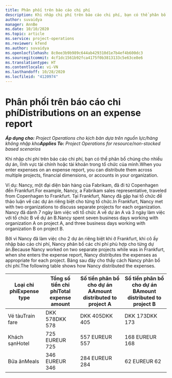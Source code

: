 ```yaml
---
title: Phân phối trên báo cáo chi phí
description: Khi nhập chi phí trên báo cáo chi phí, bạn có thể phân bổ chúng cho nhiều dự án, pháp nhân hoặc tài khoản trong tổ chức của mình.
author: suvaidya
manager: AnnBe
ms.date: 10/10/2020
ms.topic: article
ms.service: project-operations
ms.reviewer: kfend
ms.author: suvaidya
ms.openlocfilehash: 8c0ee3b9b989c644ab429310d1e7b4ef4b600dc3
ms.sourcegitcommit: 4cf1dc1561b92fca4175f0b3813133c5e63ce8e6
ms.translationtype: HT
ms.contentlocale: vi-VN
ms.lasthandoff: 10/28/2020
ms.locfileid: "4120974"
---
```

# <a name="distributions-on-an-expense-report"></a><span data-ttu-id="88260-103">Phân phối trên báo cáo chi phí</span><span class="sxs-lookup"><span data-stu-id="88260-103">Distributions on an expense report</span></span>

<span data-ttu-id="88260-104">_**Áp dụng cho:** Project Operations cho kịch bản dựa trên nguồn lực/hàng không nhập kho_</span><span class="sxs-lookup"><span data-stu-id="88260-104">_**Applies To:** Project Operations for resource/non-stocked based scenarios_</span></span>

<span data-ttu-id="88260-105">Khi nhập chi phí trên báo cáo chi phí, bạn có thể phân bổ chúng cho nhiều dự án, lĩnh vực tài chính hoặc tài khoản trong tổ chức của mình.</span><span class="sxs-lookup"><span data-stu-id="88260-105">When you enter expenses on an expense report, you can distribute them across multiple projects, financial dimensions, or accounts in your organization.</span></span>

<span data-ttu-id="88260-106">Ví dụ: Nancy, một đại diện bán hàng của Fabrikam, đã đi từ Copenhagen đến Frankfurt.</span><span class="sxs-lookup"><span data-stu-id="88260-106">For example, Nancy, a Fabrikam sales representative, traveled from Copenhagen to Frankfurt.</span></span> <span data-ttu-id="88260-107">Tại Frankfurt, Nancy đã gặp hai tổ chức để thảo luận về các dự án riêng biệt cho từng tổ chức.</span><span class="sxs-lookup"><span data-stu-id="88260-107">In Frankfurt, Nancy met with two organizations to discuss separate projects for each organization.</span></span> <span data-ttu-id="88260-108">Nancy đã dành 7 ngày làm việc với tổ chức A về dự án A và 3 ngày làm việc với tổ chức B về dự án B.</span><span class="sxs-lookup"><span data-stu-id="88260-108">Nancy spent seven business days working with organization A on project A, and three business days working with organization B on project B.</span></span>

<span data-ttu-id="88260-109">Bởi vì Nancy đã làm việc cho 2 dự án riêng biệt khi ở Frankfurt, khi cô ấy nhập báo cáo chi phí, Nancy phân bổ các chi phí phù hợp cho từng dự án.</span><span class="sxs-lookup"><span data-stu-id="88260-109">Because Nancy worked on two separate projects while was in Frankfurt, when she enters the expense report, Nancy distributes the expenses as appropriate for each project.</span></span> <span data-ttu-id="88260-110">Bảng sau đây cho thấy cách Nancy phân bổ chi phí.</span><span class="sxs-lookup"><span data-stu-id="88260-110">The following table shows how Nancy distributed the expenses.</span></span>

| <span data-ttu-id="88260-111">Loại chi phí</span><span class="sxs-lookup"><span data-stu-id="88260-111">Expense type</span></span> | <span data-ttu-id="88260-112">Tổng số tiền chi phí</span><span class="sxs-lookup"><span data-stu-id="88260-112">Total expense amount</span></span> | <span data-ttu-id="88260-113">Số tiền phân bổ cho dự án A</span><span class="sxs-lookup"><span data-stu-id="88260-113">Amount distributed to project A</span></span> | <span data-ttu-id="88260-114">Số tiền phân bổ cho dự án B</span><span class="sxs-lookup"><span data-stu-id="88260-114">Amount distributed to project B</span></span> |
|--------------|----------------------|---------------------------------|---------------------------------|
| <span data-ttu-id="88260-115">Vé tàu</span><span class="sxs-lookup"><span data-stu-id="88260-115">Train fare</span></span>   | <span data-ttu-id="88260-116">DKK 578</span><span class="sxs-lookup"><span data-stu-id="88260-116">DKK 578</span></span>              | <span data-ttu-id="88260-117">DKK 405</span><span class="sxs-lookup"><span data-stu-id="88260-117">DKK 405</span></span>                         | <span data-ttu-id="88260-118">DKK 173</span><span class="sxs-lookup"><span data-stu-id="88260-118">DKK 173</span></span>                         |
| <span data-ttu-id="88260-119">Khách sạn</span><span class="sxs-lookup"><span data-stu-id="88260-119">Hotel</span></span>        | <span data-ttu-id="88260-120">725 EUR</span><span class="sxs-lookup"><span data-stu-id="88260-120">EUR 725</span></span>              | <span data-ttu-id="88260-121">557 EUR</span><span class="sxs-lookup"><span data-stu-id="88260-121">EUR 557</span></span>                         | <span data-ttu-id="88260-122">168 EUR</span><span class="sxs-lookup"><span data-stu-id="88260-122">EUR 168</span></span>                         |
| <span data-ttu-id="88260-123">Bữa ăn</span><span class="sxs-lookup"><span data-stu-id="88260-123">Meals</span></span>        | <span data-ttu-id="88260-124">346 EUR</span><span class="sxs-lookup"><span data-stu-id="88260-124">EUR 346</span></span>              | <span data-ttu-id="88260-125">284 EUR</span><span class="sxs-lookup"><span data-stu-id="88260-125">EUR 284</span></span>                         | <span data-ttu-id="88260-126">62 EUR</span><span class="sxs-lookup"><span data-stu-id="88260-126">EUR 62</span></span>                          |
